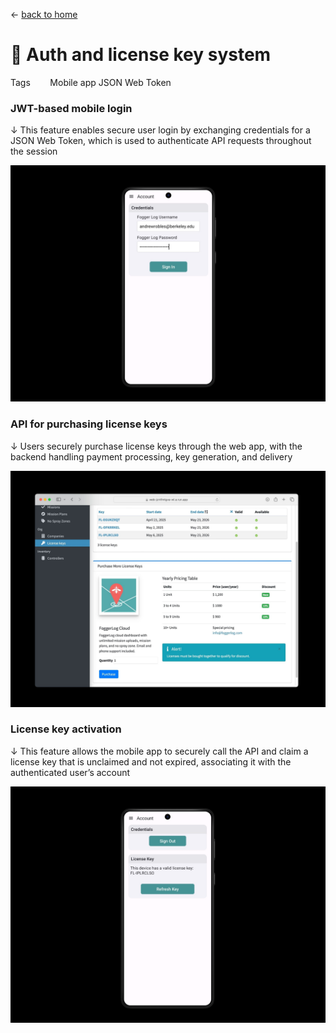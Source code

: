 ← [back to home](../README.md)

# 📱 **Auth and license key system**

Tags &nbsp;&nbsp;&nbsp;&nbsp;&nbsp;&nbsp; <span class='badge' style='--badge-bg-color: #daecda; --badge-text-color: #1c3728;'> Mobile app</span> <span class='badge' style='--badge-bg-color: #d1e4ee; --badge-text-color: #183246;'> JSON Web Token</span> 

### JWT-based mobile login
↓ This feature enables secure user login by exchanging credentials for a JSON Web Token, which is used to authenticate API requests throughout the session

![](../images/2-1.jpg ':size=80%')

### API for purchasing license keys
↓ Users securely purchase license keys through the web app, with the backend handling payment processing, key generation, and delivery

![](../images/2-2.jpg ':size=80%')

### License key activation
↓ This feature allows the mobile app to securely call the API and claim a license key that is unclaimed and not expired, associating it with the authenticated user’s account

![](../images/2-3.jpg ':size=80%')
